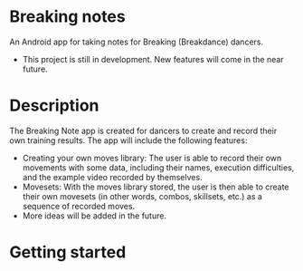 # Breaking notes

An Android app for taking notes for Breaking (Breakdance) dancers.

* This project is still in development. New features will come in the near future.

# Description

The Breaking Note app is created for dancers to create and record their own training results. The app will include the following features:
- Creating your own moves library: The user is able to record their own movements with some data, including their names, execution difficulties, and the example video recorded by themselves.
- Movesets: With the moves library stored, the user is then able to create their own movesets (in other words, combos, skillsets, etc.) as a sequence of recorded moves.
- More ideas will be added in the future.
  
# Getting started


  
